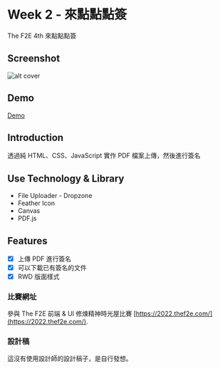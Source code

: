 # Week 2 - 來點點點簽

The F2E 4th 來點點點簽

## Screenshot
![alt cover](https://github.com/CharlesSin/2022-THEF2E-WeekTwo/blob/master/images/cover.jpg)

## Demo

[Demo](https://2022-the-f2e-week2.netlify.app)

## Introduction

透過純 HTML、CSS、JavaScript 實作 PDF 檔案上傳，然後進行簽名

## Use Technology & Library

- File Uploader - Dropzone
- Feather Icon
- Canvas 
- PDF.js

## Features

- [x] 上傳 PDF 進行簽名
- [x] 可以下載已有簽名的文件
- [x] RWD 版面樣式

### 比賽網址

參與 The F2E 前端 & UI 修煉精神時光屋比賽 [https://2022.thef2e.com/](https://2022.thef2e.com/).

### 設計稿
這沒有使用設計師的設計稿子，是自行發想。
